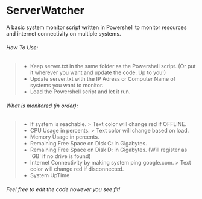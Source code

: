 # ServerWatcher

A basic system monitor script written in Powershell to monitor resources and internet connectivity on multiple systems.

###### How To Use:
> - Keep server.txt in the same folder as the Powershell script. (Or put it wherever you want and update the code. Up to you!)
> - Update server.txt with the IP Adress or Computer Name of systems you want to monitor.
> - Load the Powershell script and let it run.

###### What is monitored (in order):
> - If system is reachable. > Text color will change red if OFFLINE.
> - CPU Usage in percents. > Text color will change based on load.
> - Memory Usage in percents.
> - Remaining Free Space on Disk C: in Gigabytes.
> - Remaining Free Space on Disk D: in Gigabytes. (Will register as 'GB' if no drive is found)
> - Internet Connectivity by making system ping google.com. > Text color will change red if disconnected.
> - System UpTime

###### Feel free to edit the code however you see fit!
